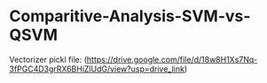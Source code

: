 # Comparitive-Analysis-SVM-vs-QSVM

Vectorizer pickl file: (https://drive.google.com/file/d/18w8H1Xs7Nq-3fPGC4D3grRX6BHiZlUdG/view?usp=drive_link)
